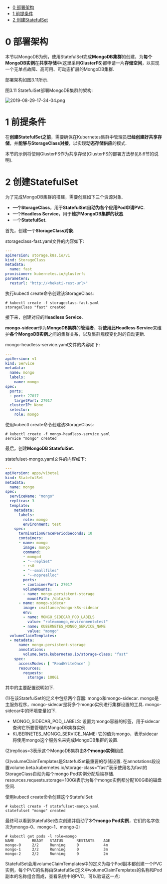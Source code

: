 
<!-- @import "[TOC]" {cmd="toc" depthFrom=1 depthTo=6 orderedList=false} -->

<!-- code_chunk_output -->

- [0 部署架构](#0-部署架构)
- [1 前提条件](#1-前提条件)
- [2 创建StatefulSet](#2-创建statefulset)

<!-- /code_chunk_output -->

# 0 部署架构

本节以MongoDB为例，使用StatefulSet完成**MongoDB集群**的创建，为**每个MongoDB实例**在**共享存储**中(这里采用**GlusterFS**)都申请一片**存储空间**，以实现一个无单点故障、高可用、可动态扩展的MongoDB集群. 

部署架构如图3.11所示. 

图3.11 StatefulSet部署MongoDB集群的架构:

![2019-08-29-17-34-04.png](./images/2019-08-29-17-34-04.png)

# 1 前提条件

在**创建StatefulSet之前**，需要确保在Kubernetes集群中管理员**已经创建好共享存储**，并**能够与StorageClass对接**，以实现**动态存储供应**的模式. 

本节的示例将使用GlusterFS作为共享存储(GlusterFS的部署方法参见8.6节的说明). 

# 2 创建StatefulSet

为了完成MongoDB集群的搭建，需要创建如下三个资源对象. 

- **一个StorageClass**，用于**StatefulSet自动为各个应用Pod申请PVC**. 
- 一个**Headless Service**，用于**维护MongoDB集群的状态**. 
- 一个**StatefulSet**. 

首先，创建一个**StorageClass对象**. 

storageclass\-fast.yaml文件的内容如下: 

```yaml
---
apiVersion: storage.k8s.io/v1
kind: StorageClass
metadata:
  name: fast
provisioner: kubernetes.io/glusterfs
parameters:
  resturl: "http://<heketi-rest-url>"
```

执行kubectl create命令创建该StorageClass: 

```
# kubectl create -f storageclass-fast.yaml
storageClass "fast" created
```

接下来，创建对应的**Headless Service**. 

**mongo\-sidecar**作为**MongoDB集群**的**管理者**，将**使用此Headless Service**来维护**各个MongoDB实例**之间的集群关系，以及集群规模变化时的自动更新. 

mongo\-headless\-service.yaml文件的内容如下: 

```yaml
---
apiVersion: v1
kind: Service
metadata:
  name: mongo
  labels:
    name: mongo
spec:
  ports:
  - port: 27017
    targetPort: 27017
  clusterIP: None
  selector:
    role: mongo
```

使用kubectl create命令创建该StorageClass: 

```
# kubectl create -f mongo-headless-service.yaml
service "mongo" created
```

最后，创建**MongoDB StatefulSet**. 

statefulset\-mongo.yaml文件的内容如下: 

```yaml
---
apiVersion: apps/v1beta1
kind: StatefulSet
metadata:
  name: mongo
spec:
  serviceName: "mongo"
  replicas: 3
  template:
    metadata:
      labels:
        role: mongo
        environment: test
    spec:
      terminationGracePeriodSeconds: 10
      containers:
      - name: mongo
        image: mongo
        command:
        - mongod
        - "--replSet"
        - rs0
        - "--smallfiles"
        - "--noprealloc"
        ports:
        - containerPort: 27017
        volumeMounts:
        - name: mongo-persistent-storage
          mountPath: /data/db
      - name: mongo-sidecar
        image: cvallance/mongo-k8s-sidecar
        env:
        - name: MONGO_SIDECAR_POD_LABELS
          value: "role=mongo,environment=test"
        - name: KUBERNETES_MONGO_SERVICE_NAME
          value: "mongo"
  volumeClaimTemplates:
  - metadata:
      name: mongo-persistent-storage
      annotations:
        volume.beta.kubernetes.io/storage-class: "fast"
    spec:
      accessModes: [ "ReadWriteOnce" ]
      resources:
        requests:
          storage: 100Gi
```

其中的主要配置说明如下. 

(1)在该StatefulSet的定义中包括两个容器: mongo和mongo\-sidecar. mongo是主服务程序，mongo\-sidecar是将多个mongo实例进行集群设置的工具. mongo\-sidecar中的环境变量如下. 

- MONGO\_SIDECAR\_POD\_LABELS: 设置为mongo容器的标签，用于sidecar查询它所要管理的MongoDB集群实例. 
- KUBERNETES\_MONGO\_SERVICE\_NAME: 它的值为mongo，表示sidecar将使用mongo这个服务名来完成MongoDB集群的设置. 

(2)replicas=3表示这个MongoDB集群由**3个mongo实例**组成. 

(3)volumeClaimTemplates是StatefulSet最重要的存储设置. 在annotations段设置volume.beta.kubernetes.io/storage-class="fast"表示使用名为fast的StorageClass自动为每个mongo Pod实例分配后端存储. resources.requests.storage=100Gi表示为每个mongo实例都分配100GiB的磁盘空间. 

使用kubectl create命令创建这个StatefulSet: 

```
# kubectl create -f statefulset-mongo.yaml
statefulset "mongo" created
```

最终可以看到StatefulSet依次创建并启动了**3个mongo Pod实例**，它们的名字依次为mongo\-0、mongo\-1、mongo\-2: 

```
# kubectl get pods -l role=mongo
NAME        READY   STATUS      RESTARTS    AGE
mongo-0     2/2     Running     0           4m
mongo-1     2/2     Running     0           3m
mongo-2     2/2     Running     0           2m
```

StatefulSet会用volumeClaimTemplates中的定义为每个Pod副本都创建一个PVC实例，每个PVC的名称由StatefulSet定义中volumeClaimTemplates的名称和Pod副本的名称组合而成，查看系统中的PVC，可以验证这一点: 